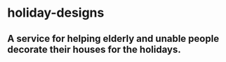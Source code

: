 # holiday-designs

## A service for helping elderly and unable people decorate their houses for the holidays.
